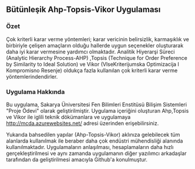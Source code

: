 ## Bütünleşik Ahp-Topsis-Vikor Uygulaması

### Özet

Çok kriterli karar verme yöntemleri; karar vericinin belirsizlik, karmaşıklık ve birbiriyle çelişen amaçların olduğu hallerde uygun seçenekler oluşturarak daha iyi karar vermesine yardımcı olmaktadır. Analitik Hiyerarşi Süreci (Analytic Hierarchy Process-AHP) ,Topsis (Technique for Order Preference by Similarity to Ideal Solution) ve Vikor (VlseKriterijumska Optimizacija I Kompromisno Resenje) oldukça fazla kullanılan çok kriterli karar verme yöntemlerindendirler. 

### Uygulama Hakkında
Bu uygulama, Sakarya Üniversitesi Fen Bilimleri Enstitüsü  Bilişim Sistemleri "Proje Ödevi" olarak geliştirilmiştir. Uygulama içeriğini oluşturan Ahp,Topsis ve Vikor ile iglili teknik dökümanlara ve uygulamaya http://mcda.azurewebsites.net/ adresi üzerinden erişebilirsiniz.

Yukarıda bahsedilen yapılar (Ahp-Topsis-Vikor) aklınıza gelebilecek tüm alanlarda kullanılmak ile beraber daha çok endüstri mühendisliği alanında kullanılmaktadır. Uygulamaların anlaşılması, hesaplamaların daha hızlı gerçekleştirilmesi ve aynı zamanda uygulamanın diğer yazılımcı arkadaşlar tarafından da geliştirilmesi  amacıyla Github'a konulmuştur. 
